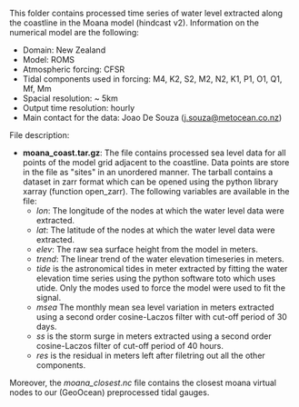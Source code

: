 This folder contains processed time series of water level extracted along the coastline in the Moana model (hindcast v2).
Information on the numerical model are the following:
- Domain: New Zealand
- Model: ROMS
- Atmospheric forcing: CFSR
- Tidal components used in forcing: M4, K2, S2, M2, N2, K1, P1, O1, Q1, Mf, Mm
- Spacial resolution: ~ 5km
- Output time resolution: hourly
- Main contact for the data: Joao De Souza (j.souza@metocean.co.nz)

File description:
- **moana_coast.tar.gz**: The file contains processed sea level data for all points of the model grid adjacent to the coastline. Data points are store in the file as "sites" in an unordered manner. The tarball contains a dataset in zarr format which can be opened using the python library xarray (function open_zarr). The following variables are available in the file:
   * *lon*: The longitude of the nodes at which the water level data were extracted.
   * *lat*: The latitude of the nodes at which the water level data were extracted.
   * *elev*: The raw sea surface height from the model in meters.
   * *trend*: The linear trend of the water elevation timeseries in meters.
   * *tide* is the astronomical tides in meter extracted by fitting the water elevation time series using the python software toto which uses utide. Only the modes used to force the model were used to fit the signal.
   * *msea* The monthly mean sea level variation in meters extracted using a second order cosine-Laczos filter with cut-off period of 30 days.
   * *ss* is the storm surge in meters extracted using a second order cosine-Laczos filter of cut-off period of 40 hours.
   * *res* is the residual in meters left after filetring out all the other components.

Moreover, the *moana_closest.nc* file contains the closest moana virtual nodes to our (GeoOcean) preprocessed tidal gauges.
